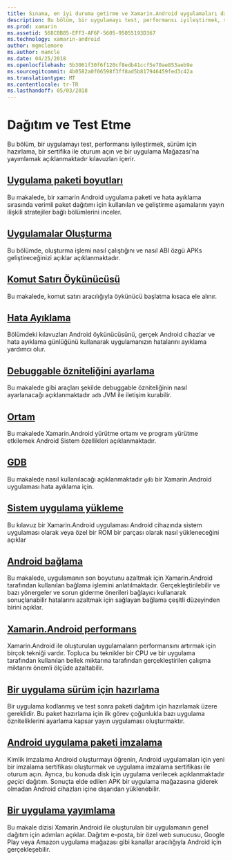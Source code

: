 ```yaml
---
title: Sınama, en iyi duruma getirme ve Xamarin.Android uygulamaları dağıtma
description: Bu bölüm, bir uygulamayı test, performansı iyileştirmek, sürüm için hazırlama, bir sertifika ile oturum açın ve bir uygulama Mağazası'na yayımlamak açıklanmaktadır kılavuzları içerir.
ms.prod: xamarin
ms.assetid: 568C0B85-EFF3-AF6F-5605-95055193D367
ms.technology: xamarin-android
author: mgmclemore
ms.author: mamcle
ms.date: 04/25/2018
ms.openlocfilehash: 5b3061f30f6f120cf8edb41ccf5e70ae853aeb9e
ms.sourcegitcommit: 4b0582a0f06598f3ff8ad5b817946459fed3c42a
ms.translationtype: MT
ms.contentlocale: tr-TR
ms.lasthandoff: 05/03/2018
---
```

# <a name="deployment-and-testing"></a>Dağıtım ve Test Etme

Bu bölüm, bir uygulamayı test, performansı iyileştirmek, sürüm için hazırlama, bir sertifika ile oturum açın ve bir uygulama Mağazası'na yayımlamak açıklanmaktadır kılavuzları içerir.


##  <a name="application-package-sizesapp-package-sizemd"></a>[Uygulama paketi boyutları](app-package-size.md)

Bu makalede, bir xamarin Android uygulama paketi ve hata ayıklama sırasında verimli paket dağıtımı için kullanılan ve geliştirme aşamalarını yayın ilişkili stratejiler bağlı bölümlerini inceler.

##  <a name="building-appsbuilding-appsindexmd"></a>[Uygulamalar Oluşturma](building-apps/index.md)

Bu bölümde, oluşturma işlemi nasıl çalıştığını ve nasıl ABI özgü APKs geliştireceğinizi açıklar açıklanmaktadır.

##  <a name="command-line-emulatorcommand-line-emulatormd"></a>[Komut Satırı Öykünücüsü](command-line-emulator.md)

Bu makalede, komut satırı aracılığıyla öykünücü başlatma kısaca ele alınır.

## <a name="debuggingandroiddeploy-testdebuggingindexmd"></a>[Hata Ayıklama](~/android/deploy-test/debugging/index.md)

Bölümdeki kılavuzları Android öykünücüsünü, gerçek Android cihazlar ve hata ayıklama günlüğünü kullanarak uygulamanızın hatalarını ayıklama yardımcı olur.

##  <a name="setting-the-debuggable-attributeandroiddeploy-testdebuggable-attributemd"></a>[Debuggable özniteliğini ayarlama](~/android/deploy-test/debuggable-attribute.md)

Bu makalede gibi araçları şekilde debuggable özniteliğinin nasıl ayarlanacağı açıklanmaktadır `adb` JVM ile iletişim kurabilir.

##  <a name="environmentenvironmentmd"></a>[Ortam](environment.md)

Bu makalede Xamarin.Android yürütme ortamı ve program yürütme etkilemek Android Sistem özellikleri açıklanmaktadır.

##  <a name="gdbgdbmd"></a>[GDB](gdb.md)

Bu makalede nasıl kullanılacağı açıklanmaktadır `gdb` bir Xamarin.Android uygulaması hata ayıklama için.

##  <a name="installing-a-system-appinstall-system-appmd"></a>[Sistem uygulama yükleme](install-system-app.md)

Bu kılavuz bir Xamarin.Android uygulaması Android cihazında sistem uygulaması olarak veya özel bir ROM bir parçası olarak nasıl yükleneceğini açıklar

##  <a name="linking-on-androidlinkermd"></a>[Android bağlama](linker.md)

Bu makalede, uygulamanın son boyutunu azaltmak için Xamarin.Android tarafından kullanılan bağlama işlemini anlatılmaktadır. Gerçekleştirilebilir ve bazı yönergeler ve sorun giderme önerileri bağlayıcı kullanarak sonuçlanabilir hatalarını azaltmak için sağlayan bağlama çeşitli düzeyinden birini açıklar.

## <a name="xamarinandroid-performanceandroiddeploy-testperformancemd"></a>[Xamarin.Android performans](~/android/deploy-test/performance.md)

Xamarin.Android ile oluşturulan uygulamaların performansını artırmak için birçok tekniği vardır. Topluca bu teknikler bir CPU ve bir uygulama tarafından kullanılan bellek miktarına tarafından gerçekleştirilen çalışma miktarını önemli ölçüde azaltabilir.

## <a name="preparing-an-application-for-releaseandroiddeploy-testrelease-prepindexmd"></a>[Bir uygulama sürüm için hazırlama](~/android/deploy-test/release-prep/index.md)

Bir uygulama kodlanmış ve test sonra paketi dağıtım için hazırlamak üzere gereklidir. Bu paket hazırlama için ilk görev çoğunlukla bazı uygulama özniteliklerini ayarlama kapsar yayın uygulaması oluşturmaktır.

## <a name="signing-the-android-application-packageandroiddeploy-testsigningindexmd"></a>[Android uygulama paketi imzalama](~/android/deploy-test/signing/index.md)

Kimlik imzalama Android oluşturmayı öğrenin, Android uygulamaları için yeni bir imzalama sertifikası oluşturmak ve uygulama imzalama sertifikası ile oturum açın. Ayrıca, bu konuda disk için uygulama verilecek açıklanmaktadır *geçici* dağıtım. Sonuçta elde edilen APK bir uygulama mağazasına giderek olmadan Android cihazları içine dışarıdan yüklenebilir.

## <a name="publishing-an-applicationandroiddeploy-testpublishingindexmd"></a>[Bir uygulama yayımlama](~/android/deploy-test/publishing/index.md)

Bu makale dizisi Xamarin.Android ile oluşturulan bir uygulamanın genel dağıtım için adımları açıklar. Dağıtım e-posta, bir özel web sunucusu, Google Play veya Amazon uygulama mağazası gibi kanallar aracılığıyla Android için gerçekleşebilir.
